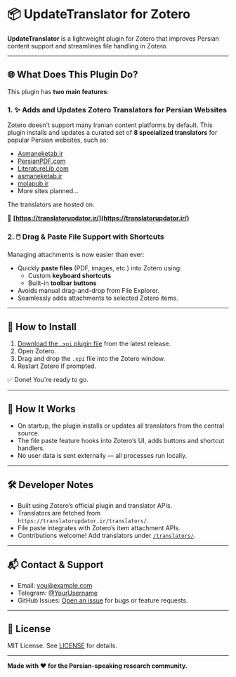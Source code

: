# 📦 UpdateTranslator for Zotero

**UpdateTranslator** is a lightweight plugin for Zotero that improves Persian content support and streamlines file handling in Zotero.

---

## 🌐 What Does This Plugin Do?

This plugin has **two main features**:

### 1. ✨ Adds and Updates Zotero Translators for Persian Websites

Zotero doesn't support many Iranian content platforms by default. This plugin installs and updates a curated set of **8 specialized translators** for popular Persian websites, such as:

- [Asmaneketab.ir](https://asmaneketab.ir)
- [PersianPDF.com](https://persianpdf.com)
- [LiteratureLib.com](https://literaturelib.com)
- [asmaneketab.ir](https://asmaneketab.ir/)
- [molapub.ir](https://www.molapub.ir/)
- More sites planned…

The translators are hosted on:

🔗 **[https://translatorupdator.ir/](https://translatorupdator.ir/)**

### 2. 🖱️ Drag & Paste File Support with Shortcuts

Managing attachments is now easier than ever:

- Quickly **paste files** (PDF, images, etc.) into Zotero using:
  - Custom **keyboard shortcuts**
  - Built-in **toolbar buttons**
- Avoids manual drag-and-drop from File Explorer.
- Seamlessly adds attachments to selected Zotero items.

---

## 🚀 How to Install

1. [Download the `.xpi` plugin file](#) from the latest release.
2. Open Zotero.
3. Drag and drop the `.xpi` file into the Zotero window.
4. Restart Zotero if prompted.

✅ Done! You're ready to go.

---

## 🔄 How It Works

- On startup, the plugin installs or updates all translators from the central source.
- The file paste feature hooks into Zotero’s UI, adds buttons and shortcut handlers.
- No user data is sent externally — all processes run locally.

---

## 🛠️ Developer Notes

- Built using Zotero’s official plugin and translator APIs.
- Translators are fetched from `https://translatorupdator.ir/translators/`.
- File paste integrates with Zotero’s item attachment APIs.
- Contributions welcome! Add translators under [`/translators/`](./translators/).

---

## 📬 Contact & Support

- Email: [you@example.com](mailto:you@example.com)
- Telegram: [@YourUsername](https://t.me/YourUsername)
- GitHub Issues: [Open an issue](https://github.com/YourRepo/issues) for bugs or feature requests.

---

## 📄 License

MIT License. See [LICENSE](./LICENSE) for details.

---

**Made with ❤️ for the Persian-speaking research community.**
